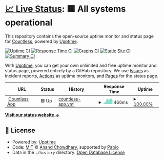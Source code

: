 # [📈 Live Status](https://status.countless.ai): <!--live status--> **🟩 All systems operational**

This repository contains the open-source uptime monitor and status page for [Countless](countless.ai), powered by [Upptime](https://github.com/upptime/upptime).

[![Uptime CI](https://github.com/CountlessAI/upptime/workflows/Uptime%20CI/badge.svg)](https://github.com/CountlessAI/upptime/actions?query=workflow%3A%22Uptime+CI%22)
[![Response Time CI](https://github.com/CountlessAI/upptime/workflows/Response%20Time%20CI/badge.svg)](https://github.com/CountlessAI/upptime/actions?query=workflow%3A%22Response+Time+CI%22)
[![Graphs CI](https://github.com/CountlessAI/upptime/workflows/Graphs%20CI/badge.svg)](https://github.com/CountlessAI/upptime/actions?query=workflow%3A%22Graphs+CI%22)
[![Static Site CI](https://github.com/CountlessAI/upptime/workflows/Static%20Site%20CI/badge.svg)](https://github.com/CountlessAI/upptime/actions?query=workflow%3A%22Static+Site+CI%22)
[![Summary CI](https://github.com/CountlessAI/upptime/workflows/Summary%20CI/badge.svg)](https://github.com/CountlessAI/upptime/actions?query=workflow%3A%22Summary+CI%22)

With [Upptime](https://upptime.js.org), you can get your own unlimited and free uptime monitor and status page, powered entirely by a GitHub repository. We use [Issues](https://github.com/CountlessAI/upptime/issues) as incident reports, [Actions](https://github.com/CountlessAI/upptime/actions) as uptime monitors, and [Pages](https://status.countless.ai) for the status page.

<!--start: status pages-->
<!-- This summary is generated by Upptime (https://github.com/upptime/upptime) -->
<!-- Do not edit this manually, your changes will be overwritten -->
<!-- prettier-ignore -->
| URL | Status | History | Response Time | Uptime |
| --- | ------ | ------- | ------------- | ------ |
| <img alt="" src="https://icons.duckduckgo.com/ip3/app.countless.ai.ico" height="13"> [Countless App](https://app.countless.ai) | 🟩 Up | [countless-app.yml](https://github.com/CountlessAI/upptime/commits/HEAD/history/countless-app.yml) | <details><summary><img alt="Response time graph" src="./graphs/countless-app/response-time-week.png" height="20"> 466ms</summary><br><a href="https://status.countless.ai/history/countless-app"><img alt="Response time 437" src="https://img.shields.io/endpoint?url=https%3A%2F%2Fraw.githubusercontent.com%2FCountlessAI%2Fupptime%2FHEAD%2Fapi%2Fcountless-app%2Fresponse-time.json"></a><br><a href="https://status.countless.ai/history/countless-app"><img alt="24-hour response time 298" src="https://img.shields.io/endpoint?url=https%3A%2F%2Fraw.githubusercontent.com%2FCountlessAI%2Fupptime%2FHEAD%2Fapi%2Fcountless-app%2Fresponse-time-day.json"></a><br><a href="https://status.countless.ai/history/countless-app"><img alt="7-day response time 466" src="https://img.shields.io/endpoint?url=https%3A%2F%2Fraw.githubusercontent.com%2FCountlessAI%2Fupptime%2FHEAD%2Fapi%2Fcountless-app%2Fresponse-time-week.json"></a><br><a href="https://status.countless.ai/history/countless-app"><img alt="30-day response time 523" src="https://img.shields.io/endpoint?url=https%3A%2F%2Fraw.githubusercontent.com%2FCountlessAI%2Fupptime%2FHEAD%2Fapi%2Fcountless-app%2Fresponse-time-month.json"></a><br><a href="https://status.countless.ai/history/countless-app"><img alt="1-year response time 437" src="https://img.shields.io/endpoint?url=https%3A%2F%2Fraw.githubusercontent.com%2FCountlessAI%2Fupptime%2FHEAD%2Fapi%2Fcountless-app%2Fresponse-time-year.json"></a></details> | <details><summary><a href="https://status.countless.ai/history/countless-app">100.00%</a></summary><a href="https://status.countless.ai/history/countless-app"><img alt="All-time uptime 100.00%" src="https://img.shields.io/endpoint?url=https%3A%2F%2Fraw.githubusercontent.com%2FCountlessAI%2Fupptime%2FHEAD%2Fapi%2Fcountless-app%2Fuptime.json"></a><br><a href="https://status.countless.ai/history/countless-app"><img alt="24-hour uptime 100.00%" src="https://img.shields.io/endpoint?url=https%3A%2F%2Fraw.githubusercontent.com%2FCountlessAI%2Fupptime%2FHEAD%2Fapi%2Fcountless-app%2Fuptime-day.json"></a><br><a href="https://status.countless.ai/history/countless-app"><img alt="7-day uptime 100.00%" src="https://img.shields.io/endpoint?url=https%3A%2F%2Fraw.githubusercontent.com%2FCountlessAI%2Fupptime%2FHEAD%2Fapi%2Fcountless-app%2Fuptime-week.json"></a><br><a href="https://status.countless.ai/history/countless-app"><img alt="30-day uptime 100.00%" src="https://img.shields.io/endpoint?url=https%3A%2F%2Fraw.githubusercontent.com%2FCountlessAI%2Fupptime%2FHEAD%2Fapi%2Fcountless-app%2Fuptime-month.json"></a><br><a href="https://status.countless.ai/history/countless-app"><img alt="1-year uptime 100.00%" src="https://img.shields.io/endpoint?url=https%3A%2F%2Fraw.githubusercontent.com%2FCountlessAI%2Fupptime%2FHEAD%2Fapi%2Fcountless-app%2Fuptime-year.json"></a></details>

<!--end: status pages-->

[**Visit our status website →**](https://status.countless.ai)

## 📄 License

- Powered by: [Upptime](https://github.com/upptime/upptime)
- Code: [MIT](./LICENSE) © [Anand Chowdhary](https://anandchowdhary.com), supported by [Pabio](https://pabio.com)
- Data in the `./history` directory: [Open Database License](https://opendatacommons.org/licenses/odbl/1-0/)
